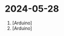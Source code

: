 # 2024-05-28

1. [](https://github.comundefined "My general Ardunio files") [Arduino]
2. [](https://github.comundefined "Amo + Arduino = Arduimo") [Arduino]
